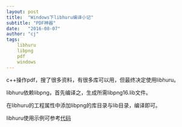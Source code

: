 ```yaml
---
layout: post
title:  "Windows下libhuru编译小记"
subtitle: "PDF神器"
date:   "2016-08-07" 
author: "cj"
tags:
    libhuru
    libpng
    pdf
    windows
---
```


c++操作pdf，搜了很多资料，有很多库可以用，但最终决定使用libhuru。

libhuru依赖libpng，首先编译之，生成所需libpng16.lib文件。

在libhuru的工程属性中添加libpng的库目录与lib目录，编译即可。

libhuru使用示例可参考[代码](https://github.com/captainwong/Player/blob/master/Player/printermgr.cpp)
